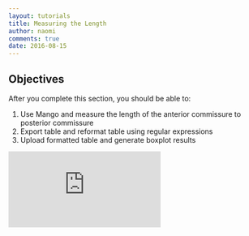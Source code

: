 ```yaml
---
layout: tutorials
title: Measuring the Length
author: naomi
comments: true
date: 2016-08-15
---
```


## Objectives

After you complete this section, you should be able to:

1. Use Mango and measure the length of the anterior commissure to posterior commissure
2. Export table and reformat table using regular expressions
3. Upload formatted table and generate boxplot results

<div class="shiny-container">
  <iframe src="https://biabl.shinyapps.io/acpc/" style="border:none" scrolling="no"></iframe>
</div>
